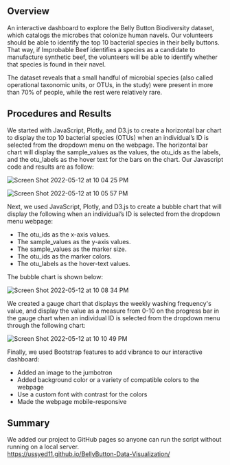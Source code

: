 ## Overview
An interactive dashboard to explore the Belly Button Biodiversity dataset, which catalogs the microbes that colonize human navels.  Our volunteers should be able to identify the top 10 bacterial species in their belly buttons. That way, if Improbable Beef identifies a species as a candidate to manufacture synthetic beef, the volunteers will be able to identify whether that species is found in their navel.

The dataset reveals that a small handful of microbial species (also called operational taxonomic units, or OTUs, in the study) were present in more than 70% of people, while the rest were relatively rare.

## Procedures and Results
We started with JavaScript, Plotly, and D3.js to create a horizontal bar chart to display the top 10 bacterial species (OTUs) when an individual’s ID is selected from the dropdown menu on the webpage. The horizontal bar chart will display the sample_values as the values, the otu_ids as the labels, and the otu_labels as the hover text for the bars on the chart.  Our Javascript code and results are as follow:

![Screen Shot 2022-05-12 at 10 04 25 PM](https://user-images.githubusercontent.com/98566486/168196764-11e3883f-4572-4355-a3ab-57a23f8dc6bf.png)

![Screen Shot 2022-05-12 at 10 05 57 PM](https://user-images.githubusercontent.com/98566486/168196913-79432a10-ef01-48b3-a51e-5c9c1052dcfe.png)

Next, we used JavaScript, Plotly, and D3.js to create a bubble chart that will display the following when an individual’s ID is selected from the dropdown menu webpage:

* The otu_ids as the x-axis values.
* The sample_values as the y-axis values.
* The sample_values as the marker size.
* The otu_ids as the marker colors.
* The otu_labels as the hover-text values.

The bubble chart is shown below:

![Screen Shot 2022-05-12 at 10 08 34 PM](https://user-images.githubusercontent.com/98566486/168197134-efad2f1a-a522-41d4-9b6e-8552ff72c837.png)

We created a gauge chart that displays the weekly washing frequency's value, and display the value as a measure from 0-10 on the progress bar in the gauge chart when an individual ID is selected from the dropdown menu through the following chart:

![Screen Shot 2022-05-12 at 10 10 49 PM](https://user-images.githubusercontent.com/98566486/168197309-1ffb989c-2009-49fe-a29c-ad42a3f550f4.png)

Finally, we used Bootstrap features to add vibrance to our interactive dashboard:

* Added an image to the jumbotron
* Added background color or a variety of compatible colors to the webpage
* Use a custom font with contrast for the colors
* Made the webpage mobile-responsive




## Summary
We added our project to GitHub pages so anyone can run the script without running on a local server.  
https://ussyed11.github.io/BellyButton-Data-Visualization/




